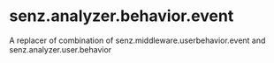 # senz.analyzer.behavior.event
A replacer of combination of senz.middleware.userbehavior.event and senz.analyzer.user.behavior
